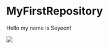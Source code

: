 # MyFirstRepository

Hello my name is Seyeon!



<img width="" height="" src="캡스톤/Png/android.png"></img>
